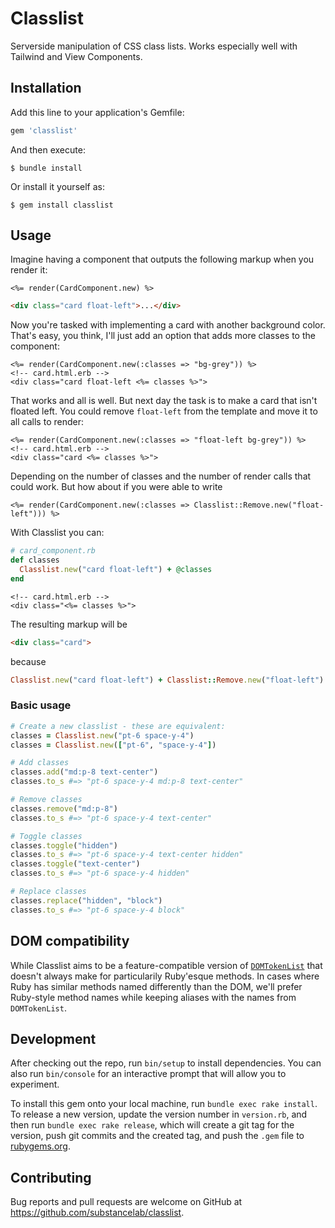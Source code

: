 # Classlist

Serverside manipulation of CSS class lists. Works especially well with Tailwind and View Components.

## Installation

Add this line to your application's Gemfile:

```ruby
gem 'classlist'
```

And then execute:

    $ bundle install

Or install it yourself as:

    $ gem install classlist

## Usage

Imagine having a component that outputs the following markup when you render it:

```erb
<%= render(CardComponent.new) %>
```

```html
<div class="card float-left">...</div>
```

Now you're tasked with implementing a card with another background color. That's easy, you think, I'll just add an option that adds more classes to the component:

```erb
<%= render(CardComponent.new(:classes => "bg-grey")) %>
<!-- card.html.erb -->
<div class="card float-left <%= classes %>">
```

That works and all is well. But next day the task is to make a card that isn't floated left. You could remove `float-left` from the template and move it to all calls to render:

```erb
<%= render(CardComponent.new(:classes => "float-left bg-grey")) %>
<!-- card.html.erb -->
<div class="card <%= classes %>">
```

Depending on the number of classes and the number of render calls that could work. But how about if you were able to write

```erb
<%= render(CardComponent.new(:classes => Classlist::Remove.new("float-left"))) %>
```

With Classlist you can:

```ruby
# card_component.rb
def classes
  Classlist.new("card float-left") + @classes
end
```

```erb
<!-- card.html.erb -->
<div class="<%= classes %>">
```

The resulting markup will be

```html
<div class="card">
```

because

```ruby
Classlist.new("card float-left") + Classlist::Remove.new("float-left") == Classlist.new("card")
```

### Basic usage

```ruby
# Create a new classlist - these are equivalent:
classes = Classlist.new("pt-6 space-y-4")
classes = Classlist.new(["pt-6", "space-y-4"])

# Add classes
classes.add("md:p-8 text-center")
classes.to_s #=> "pt-6 space-y-4 md:p-8 text-center"

# Remove classes
classes.remove("md:p-8")
classes.to_s #=> "pt-6 space-y-4 text-center"

# Toggle classes
classes.toggle("hidden")
classes.to_s #=> "pt-6 space-y-4 text-center hidden"
classes.toggle("text-center")
classes.to_s #=> "pt-6 space-y-4 hidden"

# Replace classes
classes.replace("hidden", "block")
classes.to_s #=> "pt-6 space-y-4 block"
```

## DOM compatibility

While Classlist aims to be a feature-compatible version of [`DOMTokenList`](https://developer.mozilla.org/en-US/docs/Web/API/DOMTokenList) that doesn't always make for particularily Ruby'esque methods. In cases where Ruby has similar methods named differently than the DOM, we'll prefer Ruby-style method names while keeping aliases with the names from `DOMTokenList`.

## Development

After checking out the repo, run `bin/setup` to install dependencies. You can also run `bin/console` for an interactive prompt that will allow you to experiment.

To install this gem onto your local machine, run `bundle exec rake install`. To release a new version, update the version number in `version.rb`, and then run `bundle exec rake release`, which will create a git tag for the version, push git commits and the created tag, and push the `.gem` file to [rubygems.org](https://rubygems.org).

## Contributing

Bug reports and pull requests are welcome on GitHub at https://github.com/substancelab/classlist.
